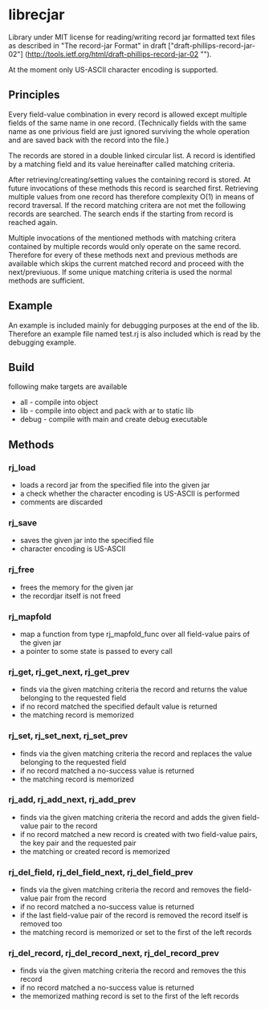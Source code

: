 # librecjar

Library under MIT license for reading/writing record jar formatted text files
as described in "The record-jar Format" in draft
    ["draft-phillips-record-jar-02"]
    (http://tools.ietf.org/html/draft-phillips-record-jar-02 "").

At the moment only US-ASCII character encoding is supported.

## Principles

Every field-value combination in every record is allowed except multiple
fields of the same name in one record. (Technically fields with the same name
as one privious field are just ignored surviving the whole operation and are
saved back with the record into the file.)

The records are stored in a double linked circular list.
A record is identified by a matching field and its value hereinafter called
matching criteria.

After retrieving/creating/setting values the containing record is stored.
At future invocations of these methods this record is searched first.
Retrieving multiple values from one record has therefore complexity O(1) in
means of record traversal.
If the record matching critera are not met the following records are searched.
The search ends if the starting from record is reached again.

Multiple invocations of the mentioned methods with matching critera contained
by multiple records would only operate on the same record. Therefore for every
of these methods next and previous methods are available which skips the
current matched record and proceed with the next/previuous. If some unique
matching criteria is used the normal methods are sufficient.

## Example

An example is included mainly for debugging purposes at the end of the lib.
Therefore an example file named test.rj is also included which is read by
the debugging example.

## Build

following make targets are available
* all - compile into object
* lib - compile into object and pack with ar to static lib
* debug - compile with main and create debug executable

## Methods

### rj_load

* loads a record jar from the specified file into the given jar
* a check whether the character encoding is US-ASCII is performed
* comments are discarded

### rj_save

* saves the given jar into the specified file
* character encoding is US-ASCII

### rj_free

* frees the memory for the given jar
* the recordjar itself is not freed

### rj_mapfold

* map a function from type rj_mapfold_func over all field-value pairs
  of the given jar
* a pointer to some state is passed to every call

### rj_get, rj_get_next, rj_get_prev

* finds via the given matching criteria the record and returns the value
  belonging to the requested field
* if no record matched the specified default value is returned
* the matching record is memorized

### rj_set, rj_set_next, rj_set_prev

* finds via the given matching criteria the record and replaces the value
  belonging to the requested field
* if no record matched a no-success value is returned
* the matching record is memorized

### rj_add, rj_add_next, rj_add_prev

* finds via the given matching criteria the record and adds the given
  field-value pair to the record
* if no record matched a new record is created with two field-value pairs,
  the key pair and the requested pair
* the matching or created record is memorized

### rj_del_field, rj_del_field_next, rj_del_field_prev

* finds via the given matching criteria the record and removes the field-value
  pair from the record
* if no record matched a no-success value is returned
* if the last field-value pair of the record is removed the record itself is
  removed too
* the matching record is memorized or set to the first of the left records

### rj_del_record, rj_del_record_next, rj_del_record_prev

* finds via the given matching criteria the record and removes the this record
* if no record matched a no-success value is returned
* the memorized mathing record is set to the first of the left records
